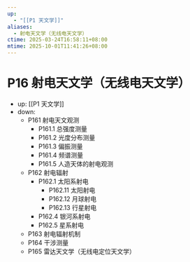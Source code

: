 ```yaml
---
up:
  - "[[P1 天文学]]"
aliases:
  - 射电天文学（无线电天文学）
ctime: 2025-03-24T16:58:11+08:00
mtime: 2025-10-01T11:41:26+08:00
---
```


# P16 射电天文学（无线电天文学）

- up: [[P1 天文学]]
- down:	
	- P161 射电天文观测
		- P161.1 总强度测量
		- P161.2 光度分布测量
		- P161.3 偏振测量
		- P161.4 频谱测量
		- P161.5 人造天体的射电观测
	- P162 射电辐射
		- P162.1 太阳系射电
			- P162.11 太阳射电
			- P162.12 月球射电
			- P162.13 行星射电
		- P162.4 银河系射电
		- P162.5 星系射电
	- P163 射电辐射机制
	- P164 干涉测量
	- P165 雷达天文学（无线电定位天文学）
	
